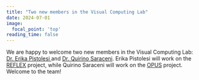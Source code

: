 ```yaml
---
title: "Two new members in the Visual Computing Lab"
date: 2024-07-01
image:
  focal_point: 'top'
reading_time: false
---
```


We are happy to welcome two new members in the Visual Computing Lab: [Dr. Erika Pistolesi ](/authors/marco-potenziani/) and [Dr. Quirino Saraceni](/authors/quirino-saraceni/). Erika Pistolesi will work on the [REFLEX](/project/reflex/) project, while Quirino Saraceni will work on the [OPUS](/project/opus/) project. Welcome to the team!
```